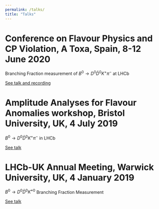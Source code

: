 ```yaml
---
permalink: /talks/
title: "Talks"
---
```


# Conference on Flavour Physics and CP Violation, A Toxa, Spain, 8-12 June 2020
Branching Fraction measurement of $B^0 \to D^0 \bar{D}^0 K^+ \pi^-$ at LHCb 

[See talk and recording](https://indico.cern.ch/event/838862/contributions/3841998/)

# Amplitude Analyses for Flavour Anomalies workshop, Bristol University, UK, 4 July 2019
$B^0 \to D^0 \bar{D}^0 K^+ \pi^-$ in LHCb

[See talk](https://indico.cern.ch/event/810429/contributions/3376186/attachments/1874831/3086719/SBhasin_AmAn_Flavour_workshop.pdf)

# LHCb-UK Annual Meeting, Warwick University, UK, 4 January 2019
$B^0 \to D^0 \bar{D}^0 K^{\ast 0}$ Branching Fraction Measurement

[See talk](https://indico.cern.ch/event/757376/contributions/3194139/attachments/1775206/2886040/LHCb_UK_presentation.pdf)
